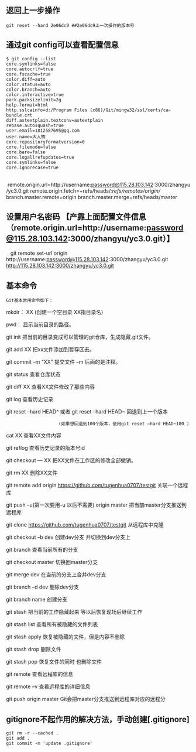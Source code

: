 ## 返回上一步操作
    git reset --hard 2e06dc9 ##2e06dc9上一次操作的版本号

## 通过git config可以查看配置信息
    $ git config --list
    core.symlinks=false
    core.autocrlf=true
    core.fscache=true
    color.diff=auto
    color.status=auto
    color.branch=auto
    color.interactive=true
    pack.packsizelimit=2g
    help.format=html
    http.sslcainfo=d:/Program Files (x86)/Git/mingw32/ssl/certs/ca-bundle.crt
    diff.astextplain.textconv=astextplain
    rebase.autosquash=true
    user.email=1812587695@qq.com
    user.name=大人物
    core.repositoryformatversion=0
    core.filemode=false
    core.bare=false
    core.logallrefupdates=true
    core.symlinks=false
    core.ignorecase=true
    remote.origin.url=http://username:password@115.28.103.142:3000/zhangyu/yc3.0.git
    remote.origin.fetch=+refs/heads/*:refs/remotes/origin/*
    branch.master.remote=origin
    branch.master.merge=refs/heads/master
    
## 设置用户名密码 【产靠上面配置文件信息（remote.origin.url=http://username:password@115.28.103.142:3000/zhangyu/yc3.0.git）】
    git remote set-url origin http://username:password@115.28.103.142:3000/zhangyu/yc3.0.git http://115.28.103.142:3000/zhangyu/yc3.0.git

## 基本命令
    Git基本常用命令如下：

   mkdir：         XX (创建一个空目录 XX指目录名)

   pwd：          显示当前目录的路径。

   git init          把当前的目录变成可以管理的git仓库，生成隐藏.git文件。

   git add XX       把xx文件添加到暂存区去。

   git commit –m “XX”  提交文件 –m 后面的是注释。

   git status        查看仓库状态

   git diff  XX      查看XX文件修改了那些内容

   git log          查看历史记录

   git reset  –hard HEAD^ 或者 git reset  –hard HEAD~ 回退到上一个版本

                        (如果想回退到100个版本，使用git reset –hard HEAD~100 )

   cat XX         查看XX文件内容

   git reflog       查看历史记录的版本号id

   git checkout — XX  把XX文件在工作区的修改全部撤销。

   git rm XX          删除XX文件

   git remote add origin https://github.com/tugenhua0707/testgit 关联一个远程库

   git push –u(第一次要用-u 以后不需要) origin master 把当前master分支推送到远程库

   git clone https://github.com/tugenhua0707/testgit  从远程库中克隆

   git checkout –b dev  创建dev分支 并切换到dev分支上

   git branch  查看当前所有的分支

   git checkout master 切换回master分支

   git merge dev    在当前的分支上合并dev分支

   git branch –d dev 删除dev分支

   git branch name  创建分支

   git stash 把当前的工作隐藏起来 等以后恢复现场后继续工作

   git stash list 查看所有被隐藏的文件列表

   git stash apply 恢复被隐藏的文件，但是内容不删除

   git stash drop 删除文件

   git stash pop 恢复文件的同时 也删除文件

   git remote 查看远程库的信息

   git remote –v 查看远程库的详细信息

   git push origin master  Git会把master分支推送到远程库对应的远程分
   
## gitignore不起作用的解决方法，手动创建[.gitignore]
    git rm -r --cached .
    git add .
    git commit -m 'update .gitignore'
